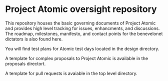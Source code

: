 # Project Atomic oversight repository

This repository houses the basic governing documents of Project Atomic and provides high level tracking for issues, enhancments, and discussions.  The roadmap, milestones, manifesto, and contact points for the benevelonet dictators is also found here.

You will find test plans for Atomic test days located in the design directory.

A template for complex proposals to Project Atomic is available in the proposals directort.

A template for pull requests is avaiable in the top level directory.

